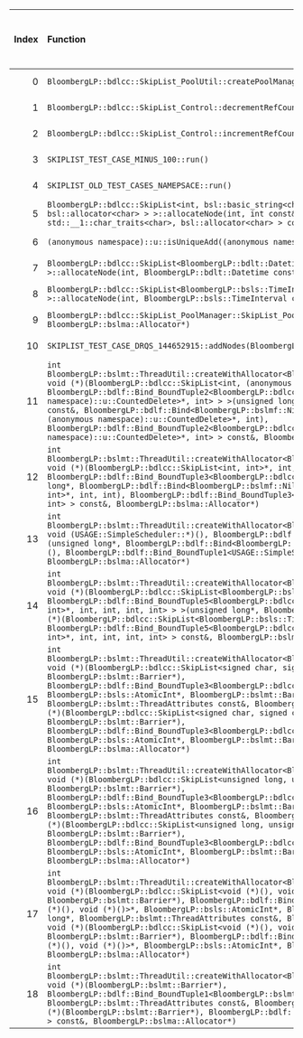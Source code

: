 |   Index | Function                                                                                                                                                                                                                                                                                                                                                                                                                                                                                                                                                                                                                                                                                                                                                                                                                                                                   |   Difference in number of lines |   Function size difference in bytes | Disassembly                                                                |   Number of lines in `assume` build |   Number of bytes in `assume` build |   Number of lines in `none` build |   Number of bytes in `none` build |
|--------:|:---------------------------------------------------------------------------------------------------------------------------------------------------------------------------------------------------------------------------------------------------------------------------------------------------------------------------------------------------------------------------------------------------------------------------------------------------------------------------------------------------------------------------------------------------------------------------------------------------------------------------------------------------------------------------------------------------------------------------------------------------------------------------------------------------------------------------------------------------------------------------|--------------------------------:|------------------------------------:|:---------------------------------------------------------------------------|------------------------------------:|------------------------------------:|----------------------------------:|----------------------------------:|
|       0 | `BloombergLP::bdlcc::SkipList_PoolUtil::createPoolManager(int*, int, BloombergLP::bslma::Allocator*)`                                                                                                                                                                                                                                                                                                                                                                                                                                                                                                                                                                                                                                                                                                                                                                      |                              90 |                                 384 | [Assumed](0.assume.s.txt), [Ignored](0.none.s.txt), [Diff](0.diff.html)    |                                 480 |                             6594848 |                                96 |                           6597344 |
|       1 | `BloombergLP::bdlcc::SkipList_Control::decrementRefCount()`                                                                                                                                                                                                                                                                                                                                                                                                                                                                                                                                                                                                                                                                                                                                                                                                                |                               7 |                                  16 | [Assumed](1.assume.s.txt), [Ignored](1.none.s.txt), [Diff](1.diff.html)    |                                  64 |                             6593440 |                                48 |                           6595936 |
|       2 | `BloombergLP::bdlcc::SkipList_Control::incrementRefCount()`                                                                                                                                                                                                                                                                                                                                                                                                                                                                                                                                                                                                                                                                                                                                                                                                                |                               7 |                                  16 | [Assumed](2.assume.s.txt), [Ignored](2.none.s.txt), [Diff](2.diff.html)    |                                  64 |                             6593504 |                                48 |                           6595984 |
|       3 | `SKIPLIST_TEST_CASE_MINUS_100::run()`                                                                                                                                                                                                                                                                                                                                                                                                                                                                                                                                                                                                                                                                                                                                                                                                                                      |                               5 |                                  32 | [Assumed](3.assume.s.txt), [Ignored](3.none.s.txt), [Diff](3.diff.html)    |                                1216 |                             4222560 |                              1184 |                           4222544 |
|       4 | `SKIPLIST_OLD_TEST_CASES_NAMEPSACE::run()`                                                                                                                                                                                                                                                                                                                                                                                                                                                                                                                                                                                                                                                                                                                                                                                                                                 |                               4 |                                  16 | [Assumed](4.assume.s.txt), [Ignored](4.none.s.txt), [Diff](4.diff.html)    |                                1744 |                             4219168 |                              1728 |                           4219168 |
|       5 | `BloombergLP::bdlcc::SkipList<int, bsl::basic_string<char, std::__1::char_traits<char>, bsl::allocator<char> > >::allocateNode(int, int const&, bsl::basic_string<char, std::__1::char_traits<char>, bsl::allocator<char> > const&)`                                                                                                                                                                                                                                                                                                                                                                                                                                                                                                                                                                                                                                       |                              -1 |                                 -16 | [Assumed](5.assume.s.txt), [Ignored](5.none.s.txt), [Diff](5.diff.html)    |                                 304 |                             6199344 |                               320 |                           6199968 |
|       6 | `(anonymous namespace)::u::isUniqueAdd((anonymous namespace)::u::AddMode)`                                                                                                                                                                                                                                                                                                                                                                                                                                                                                                                                                                                                                                                                                                                                                                                                 |                              -2 |                                   0 | [Assumed](6.assume.s.txt), [Ignored](6.none.s.txt), [Diff](6.diff.html)    |                                 176 |                             4295840 |                               176 |                           4295760 |
|       7 | `BloombergLP::bdlcc::SkipList<BloombergLP::bdlt::Datetime, bsl::function<void ()> >::allocateNode(int, BloombergLP::bdlt::Datetime const&, bsl::function<void ()> const&)`                                                                                                                                                                                                                                                                                                                                                                                                                                                                                                                                                                                                                                                                                                 |                              -2 |                                   0 | [Assumed](7.assume.s.txt), [Ignored](7.none.s.txt), [Diff](7.diff.html)    |                                 224 |                             6013872 |                               224 |                           6014336 |
|       8 | `BloombergLP::bdlcc::SkipList<BloombergLP::bsls::TimeInterval, bsl::function<void ()> >::allocateNode(int, BloombergLP::bsls::TimeInterval const&, bsl::function<void ()> const&)`                                                                                                                                                                                                                                                                                                                                                                                                                                                                                                                                                                                                                                                                                         |                              -2 |                                   0 | [Assumed](8.assume.s.txt), [Ignored](8.none.s.txt), [Diff](8.diff.html)    |                                 224 |                             6590688 |                               224 |                           6593184 |
|       9 | `BloombergLP::bdlcc::SkipList_PoolManager::SkipList_PoolManager(int*, int, BloombergLP::bslma::Allocator*)`                                                                                                                                                                                                                                                                                                                                                                                                                                                                                                                                                                                                                                                                                                                                                                |                              -3 |                                 -16 | [Assumed](9.assume.s.txt), [Ignored](9.none.s.txt), [Diff](9.diff.html)    |                                 480 |                             6593712 |                               496 |                           6596176 |
|      10 | `SKIPLIST_TEST_CASE_DRQS_144652915::addNodes(BloombergLP::bslmt::Barrier*)`                                                                                                                                                                                                                                                                                                                                                                                                                                                                                                                                                                                                                                                                                                                                                                                                |                              -5 |                                   0 | [Assumed](10.assume.s.txt), [Ignored](10.none.s.txt), [Diff](10.diff.html) |                                 528 |                             4217312 |                               528 |                           4217312 |
|      11 | `int BloombergLP::bslmt::ThreadUtil::createWithAllocator<BloombergLP::bdlf::Bind<BloombergLP::bslmf::Nil, void (*)(BloombergLP::bdlcc::SkipList<int, (anonymous namespace)::u::CountedDelete>*, int), BloombergLP::bdlf::Bind_BoundTuple2<BloombergLP::bdlcc::SkipList<int, (anonymous namespace)::u::CountedDelete>*, int> > >(unsigned long*, BloombergLP::bslmt::ThreadAttributes const&, BloombergLP::bdlf::Bind<BloombergLP::bslmf::Nil, void (*)(BloombergLP::bdlcc::SkipList<int, (anonymous namespace)::u::CountedDelete>*, int), BloombergLP::bdlf::Bind_BoundTuple2<BloombergLP::bdlcc::SkipList<int, (anonymous namespace)::u::CountedDelete>*, int> > const&, BloombergLP::bslma::Allocator*)`                                                                                                                                                                 |                              -6 |                                 -16 | [Assumed](11.assume.s.txt), [Ignored](11.none.s.txt), [Diff](11.diff.html) |                                 352 |                             4422352 |                               368 |                           4420928 |
|      12 | `int BloombergLP::bslmt::ThreadUtil::createWithAllocator<BloombergLP::bdlf::Bind<BloombergLP::bslmf::Nil, void (*)(BloombergLP::bdlcc::SkipList<int, int>*, int, int), BloombergLP::bdlf::Bind_BoundTuple3<BloombergLP::bdlcc::SkipList<int, int>*, int, int> > >(unsigned long*, BloombergLP::bdlf::Bind<BloombergLP::bslmf::Nil, void (*)(BloombergLP::bdlcc::SkipList<int, int>*, int, int), BloombergLP::bdlf::Bind_BoundTuple3<BloombergLP::bdlcc::SkipList<int, int>*, int, int> > const&, BloombergLP::bslma::Allocator*)`                                                                                                                                                                                                                                                                                                                                          |                              -6 |                                 -16 | [Assumed](12.assume.s.txt), [Ignored](12.none.s.txt), [Diff](12.diff.html) |                                 400 |                             6018832 |                               416 |                           6019296 |
|      13 | `int BloombergLP::bslmt::ThreadUtil::createWithAllocator<BloombergLP::bdlf::Bind<BloombergLP::bslmf::Nil, void (USAGE::SimpleScheduler::*)(), BloombergLP::bdlf::Bind_BoundTuple1<USAGE::SimpleScheduler*> > >(unsigned long*, BloombergLP::bdlf::Bind<BloombergLP::bslmf::Nil, void (USAGE::SimpleScheduler::*)(), BloombergLP::bdlf::Bind_BoundTuple1<USAGE::SimpleScheduler*> > const&, BloombergLP::bslma::Allocator*)`                                                                                                                                                                                                                                                                                                                                                                                                                                                |                              -6 |                                 -16 | [Assumed](13.assume.s.txt), [Ignored](13.none.s.txt), [Diff](13.diff.html) |                                 384 |                             6013232 |                               400 |                           6013680 |
|      14 | `int BloombergLP::bslmt::ThreadUtil::createWithAllocator<BloombergLP::bdlf::Bind<BloombergLP::bslmf::Nil, void (*)(BloombergLP::bdlcc::SkipList<BloombergLP::bsls::TimeInterval, int>*, int, int, int, int), BloombergLP::bdlf::Bind_BoundTuple5<BloombergLP::bdlcc::SkipList<BloombergLP::bsls::TimeInterval, int>*, int, int, int, int> > >(unsigned long*, BloombergLP::bdlf::Bind<BloombergLP::bslmf::Nil, void (*)(BloombergLP::bdlcc::SkipList<BloombergLP::bsls::TimeInterval, int>*, int, int, int, int), BloombergLP::bdlf::Bind_BoundTuple5<BloombergLP::bdlcc::SkipList<BloombergLP::bsls::TimeInterval, int>*, int, int, int, int> > const&, BloombergLP::bslma::Allocator*)`                                                                                                                                                                                  |                              -7 |                                 -32 | [Assumed](14.assume.s.txt), [Ignored](14.none.s.txt), [Diff](14.diff.html) |                                 400 |                             6019840 |                               432 |                           6020320 |
|      15 | `int BloombergLP::bslmt::ThreadUtil::createWithAllocator<BloombergLP::bdlf::Bind<BloombergLP::bslmf::Nil, void (*)(BloombergLP::bdlcc::SkipList<signed char, signed char>*, BloombergLP::bsls::AtomicInt*, BloombergLP::bslmt::Barrier*), BloombergLP::bdlf::Bind_BoundTuple3<BloombergLP::bdlcc::SkipList<signed char, signed char>*, BloombergLP::bsls::AtomicInt*, BloombergLP::bslmt::Barrier*> > >(unsigned long*, BloombergLP::bslmt::ThreadAttributes const&, BloombergLP::bdlf::Bind<BloombergLP::bslmf::Nil, void (*)(BloombergLP::bdlcc::SkipList<signed char, signed char>*, BloombergLP::bsls::AtomicInt*, BloombergLP::bslmt::Barrier*), BloombergLP::bdlf::Bind_BoundTuple3<BloombergLP::bdlcc::SkipList<signed char, signed char>*, BloombergLP::bsls::AtomicInt*, BloombergLP::bslmt::Barrier*> > const&, BloombergLP::bslma::Allocator*)`                 |                              -8 |                                 -32 | [Assumed](15.assume.s.txt), [Ignored](15.none.s.txt), [Diff](15.diff.html) |                                 352 |                             6023968 |                               384 |                           6024480 |
|      16 | `int BloombergLP::bslmt::ThreadUtil::createWithAllocator<BloombergLP::bdlf::Bind<BloombergLP::bslmf::Nil, void (*)(BloombergLP::bdlcc::SkipList<unsigned long, unsigned long>*, BloombergLP::bsls::AtomicInt*, BloombergLP::bslmt::Barrier*), BloombergLP::bdlf::Bind_BoundTuple3<BloombergLP::bdlcc::SkipList<unsigned long, unsigned long>*, BloombergLP::bsls::AtomicInt*, BloombergLP::bslmt::Barrier*> > >(unsigned long*, BloombergLP::bslmt::ThreadAttributes const&, BloombergLP::bdlf::Bind<BloombergLP::bslmf::Nil, void (*)(BloombergLP::bdlcc::SkipList<unsigned long, unsigned long>*, BloombergLP::bsls::AtomicInt*, BloombergLP::bslmt::Barrier*), BloombergLP::bdlf::Bind_BoundTuple3<BloombergLP::bdlcc::SkipList<unsigned long, unsigned long>*, BloombergLP::bsls::AtomicInt*, BloombergLP::bslmt::Barrier*> > const&, BloombergLP::bslma::Allocator*)` |                              -8 |                                 -32 | [Assumed](16.assume.s.txt), [Ignored](16.none.s.txt), [Diff](16.diff.html) |                                 352 |                             6033280 |                               384 |                           6033824 |
|      17 | `int BloombergLP::bslmt::ThreadUtil::createWithAllocator<BloombergLP::bdlf::Bind<BloombergLP::bslmf::Nil, void (*)(BloombergLP::bdlcc::SkipList<void (*)(), void (*)()>*, BloombergLP::bsls::AtomicInt*, BloombergLP::bslmt::Barrier*), BloombergLP::bdlf::Bind_BoundTuple3<BloombergLP::bdlcc::SkipList<void (*)(), void (*)()>*, BloombergLP::bsls::AtomicInt*, BloombergLP::bslmt::Barrier*> > >(unsigned long*, BloombergLP::bslmt::ThreadAttributes const&, BloombergLP::bdlf::Bind<BloombergLP::bslmf::Nil, void (*)(BloombergLP::bdlcc::SkipList<void (*)(), void (*)()>*, BloombergLP::bsls::AtomicInt*, BloombergLP::bslmt::Barrier*), BloombergLP::bdlf::Bind_BoundTuple3<BloombergLP::bdlcc::SkipList<void (*)(), void (*)()>*, BloombergLP::bsls::AtomicInt*, BloombergLP::bslmt::Barrier*> > const&, BloombergLP::bslma::Allocator*)`                         |                              -8 |                                 -32 | [Assumed](17.assume.s.txt), [Ignored](17.none.s.txt), [Diff](17.diff.html) |                                 352 |                             6051936 |                               384 |                           6052544 |
|      18 | `int BloombergLP::bslmt::ThreadUtil::createWithAllocator<BloombergLP::bdlf::Bind<BloombergLP::bslmf::Nil, void (*)(BloombergLP::bslmt::Barrier*), BloombergLP::bdlf::Bind_BoundTuple1<BloombergLP::bslmt::Barrier*> > >(unsigned long*, BloombergLP::bslmt::ThreadAttributes const&, BloombergLP::bdlf::Bind<BloombergLP::bslmf::Nil, void (*)(BloombergLP::bslmt::Barrier*), BloombergLP::bdlf::Bind_BoundTuple1<BloombergLP::bslmt::Barrier*> > const&, BloombergLP::bslma::Allocator*)`                                                                                                                                                                                                                                                                                                                                                                                 |                              -8 |                                 -32 | [Assumed](18.assume.s.txt), [Ignored](18.none.s.txt), [Diff](18.diff.html) |                                 336 |                             6198800 |                               368 |                           6199392 |